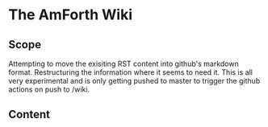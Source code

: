 # The AmForth Wiki

## Scope

Attempting to move the exisiting RST content into github's markdown format. Restructuring the information where it seems to need it. This is all very experimental and is only getting pushed to master to trigger the github actions on push to /wiki.

## Content

